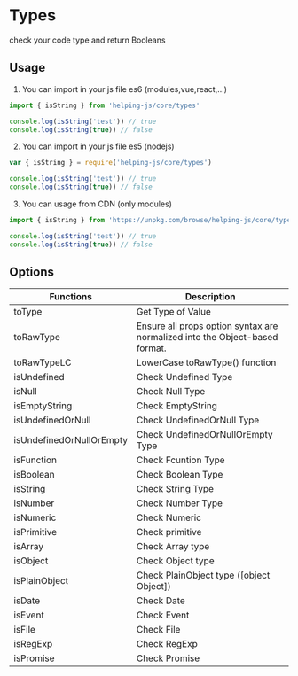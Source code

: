 # Types

check your code type and return Booleans

## Usage
1. You can import in your js file es6 (modules,vue,react,...)

```javascript
import { isString } from 'helping-js/core/types'

console.log(isString('test')) // true
console.log(isString(true)) // false
```
2. You can import in your js file es5 (nodejs)
```javascript
var { isString } = require('helping-js/core/types')

console.log(isString('test')) // true
console.log(isString(true)) // false
```
3. You can usage from CDN (only modules)
```javascript
import { isString } from 'https://unpkg.com/browse/helping-js/core/types.js'

console.log(isString('test')) // true
console.log(isString(true)) // false
```

## Options

| Functions                | Description                                                            | 
| -------------------------- | ------------------------------------------------------------------------------ | 
| toType                     | Get Type of Value       | 
| toRawType                  | Ensure all props option syntax are normalized into the Object-based format. | 
| toRawTypeLC                | LowerCase  toRawType() function     | 
| isUndefined                | Check Undefined Type       | 
| isNull                     | Check Null Type       | 
| isEmptyString              | Check EmptyString      | 
| isUndefinedOrNull          | Check UndefinedOrNull Type       | 
| isUndefinedOrNullOrEmpty   | Check UndefinedOrNullOrEmpty  Type       | 
| isFunction                 | Check Fcuntion Type       | 
| isBoolean                  | Check Boolean Type       | 
| isString                   | Check String Type       | 
| isNumber                   | Check Number Type       | 
| isNumeric                  | Check Numeric                                  | 
| isPrimitive                | Check primitive                                   | 
| isArray                    | Check Array type                                   | 
| isObject                   | Check Object  type                                    | 
| isPlainObject              | Check PlainObject type ([object Object])                           | 
| isDate                     | Check Date                                    | 
| isEvent                    | Check Event                                    | 
| isFile                     | Check File                                   | 
| isRegExp                   | Check RegExp                                   | 
| isPromise                  | Check Promise                                    | 